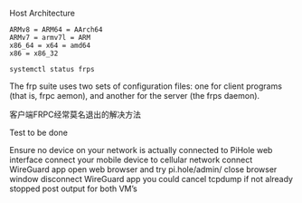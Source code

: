 
Host Architecture
~~~
ARMv8 = ARM64 = AArch64
ARMv7 = armv7l = ARM
x86_64 = x64 = amd64
x86 = x86_32
~~~


~~~
systemctl status frps
~~~


The frp suite uses two sets of configuration files: one for client programs (that is, frpc aemon), and another for the server (the frps daemon).




客户端FRPC经常莫名退出的解决方法





Test to be done

Ensure no device on your network is actually connected to PiHole web interface
connect your mobile device to cellular network
connect WireGuard app
open web browser and try pi.hole/admin/
close browser window
disconnect WireGuard app
you could cancel tcpdump if not already stopped
post output for both VM’s

